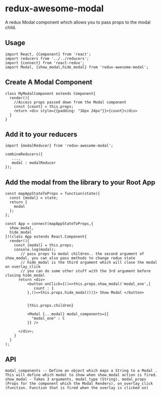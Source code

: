 # redux-awesome-modal

A redux Modal component which allows you to pass props to the modal child. 

## Usage 


    import React, {Component} from 'react';
    import reducers from '../../reducers';
    import {connect} from 'react-redux';
    import Modal, {show_modal,hide_modal} from 'redux-awesome-modal';


## Create A Modal Component


    class MyModalComponent extends Component{
      render(){
        //Access props passed down from the Modal component
        const {count} = this.props;
        return <div style={{padding: "16px 24px"}}>{count}</div>
      }
    }
    
## Add it to your reducers

    import {modalReducer} from 'redux-awesome-modal';
    
    combineReducers({
       ...,
       modal : modalReducer
    });



## Add the modal from the library to your Root App

    const mapAppStateToProps = function(state){
      const {modal} = state;
      return {
        modal
      };
    };
    
    const App = connect(mapAppStateToProps,{
      show_modal,
      hide_modal
    })(class App extends React.Component{
      render(){
        const {modal} = this.props;
        console.log(modal);
           // pass props to modal children.. the second argument of show_modal, you can also pass methods to change redux state
           // hide_modal is the third argument which will close the modal on overlay_click
           // you can do some other stuff with the 3rd argument before closing hide_modal
          return <div>
              <button onClick={()=>this.props.show_modal('modal_one',{
                 count : 1
              },()=>this.props.hide_modal())}> Show Modal </button>
              
              
              {this.props.children}
              
              <Modal {...modal} modal_components={{
                "modal_one" : C
              }} />
              
          </div>;
        }
      }
    );

## API

    modal_components -- Define an object which maps a String to a Modal . This will define which modal to show when show_modal action is fired.
    show_modal - Takes 3 arguments, modal_type (String), modal_props (Props for the component which the Modal Renders), on_overlay_click (Function. Function that is fired when the overlay is clicked on)
    
    
 
